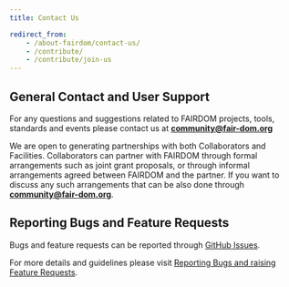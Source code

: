 ```yaml
---
title: Contact Us

redirect_from:
    - /about-fairdom/contact-us/
    - /contribute/
    - /contribute/join-us
---
```



## General Contact and User Support

For any questions and suggestions related to FAIRDOM projects, tools, standards and events please contact us at **[community@fair-dom.org](mailto:community@fair-dom.org)**

We are open to generating partnerships with both Collaborators and Facilities. Collaborators can partner with FAIRDOM through formal arrangements such as joint grant proposals, or through informal arrangements agreed between FAIRDOM and the partner. If you want to discuss any such arrangements that can be also done through **[community@fair-dom.org](mailto:community@fair-dom.org)**.

## Reporting Bugs and Feature Requests

Bugs and feature requests can be reported through [GitHub Issues](https://github.com/seek4science/seek/issues).

For more details and guidelines please visit [Reporting Bugs and raising Feature Requests](https://docs.seek4science.org/tech/reporting-bugs-and-features.html).
 



                

